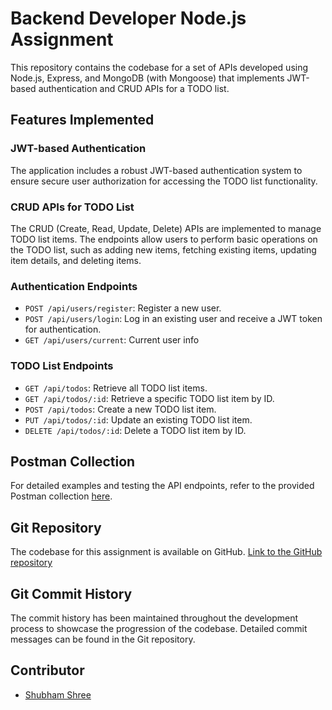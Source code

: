 # Backend Developer Node.js Assignment

This repository contains the codebase for a set of APIs developed using Node.js, Express, and MongoDB (with Mongoose) that implements JWT-based authentication and CRUD APIs for a TODO list.

## Features Implemented

### JWT-based Authentication
The application includes a robust JWT-based authentication system to ensure secure user authorization for accessing the TODO list functionality.

### CRUD APIs for TODO List
The CRUD (Create, Read, Update, Delete) APIs are implemented to manage TODO list items. The endpoints allow users to perform basic operations on the TODO list, such as adding new items, fetching existing items, updating item details, and deleting items.

### Authentication Endpoints

- `POST /api/users/register`: Register a new user.
- `POST /api/users/login`: Log in an existing user and receive a JWT token for authentication.
- `GET /api/users/current`: Current user info

### TODO List Endpoints

- `GET /api/todos`: Retrieve all TODO list items.
- `GET /api/todos/:id`: Retrieve a specific TODO list item by ID.
- `POST /api/todos`: Create a new TODO list item.
- `PUT /api/todos/:id`: Update an existing TODO list item.
- `DELETE /api/todos/:id`: Delete a TODO list item by ID.

## Postman Collection

For detailed examples and testing the API endpoints, refer to the provided Postman collection [here](https://api.postman.com/collections/32066985-c1bcd296-6af6-4e31-a4fa-e3e060007344?access_key=PMAT-01HKC62T23ECMQZ4BT5SRDJ6QT).

## Git Repository

The codebase for this assignment is available on GitHub. [Link to the GitHub repository](https://github.com/shubhamTechHub/ShubhamTodoList-API.git)

## Git Commit History

The commit history has been maintained throughout the development process to showcase the progression of the codebase. Detailed commit messages can be found in the Git repository.

## Contributor

- [Shubham Shree](https://www.linkedin.com/in/shubhamshree23/)
